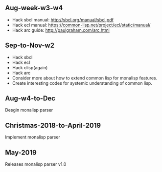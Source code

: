 
## Aug-week-w3-w4
- Hack sbcl manual: http://sbcl.org/manual/sbcl.pdf
- Hack ecl manual: https://common-lisp.net/project/ecl/static/manual/
- Hack arc guide: http://paulgraham.com/arc.html

## Sep-to-Nov-w2
- Hack sbcl
- Hack ecl
- Hack clisp(again)
- Hack arc
- Consider more about how to extend common lisp for monalisp features.
- Create interesting codes for systemic understanding of common lisp.

## Aug-w4-to-Dec
Desgin monalisp parser

## Christmas-2018-to-April-2019
Implement monalisp parser

## May-2019
Releases monalisp parser v1.0




